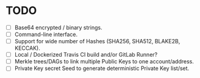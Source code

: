 # TODO

- [ ] Base64 encrypted / binary strings.
- [ ] Command-line interface.
- [ ] Support for wide number of Hashes (SHA256, SHA512, BLAKE2B, KECCAK).
- [ ] Local / Dockerized Travis CI build and/or GitLab Runner?
- [ ] Merkle trees/DAGs to link multiple Public Keys to one account/address.
- [ ] Private Key secret Seed to generate deterministic Private Key list/set.
